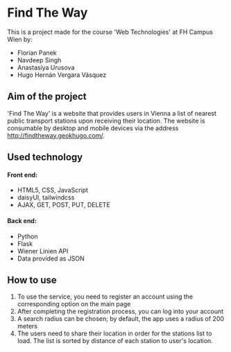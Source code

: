 # Find The Way
This is a project made for the course 'Web Technologies' at FH Campus Wien by:

- Florian Panek
- Navdeep Singh
- Anastasiya Urusova
- Hugo Hernán Vergara Vásquez

## Aim of the project
'Find The Way' is a website that provides users in Vienna a list of nearest public transport stations upon receiving their location. The website is consumable by desktop and mobile devices via the address http://findtheway.geokhugo.com/.

## Used technology
#### Front end:
- HTML5, CSS, JavaScript
- daisyUI, tailwindcss
- AJAX, GET, POST, PUT, DELETE

#### Back end:
- Python
- Flask
- Wiener Linien API
- Data provided as JSON

## How to use
1. To use the service, you need to register an account using the corresponding option on the main page
2. After completing the registration process, you can log into your account
3. A search radius can be chosen; by default, the app uses a radius of 200 meters
4. The users need to share their location in order for the stations list to load. The list is sorted by distance of each station to user's location.
